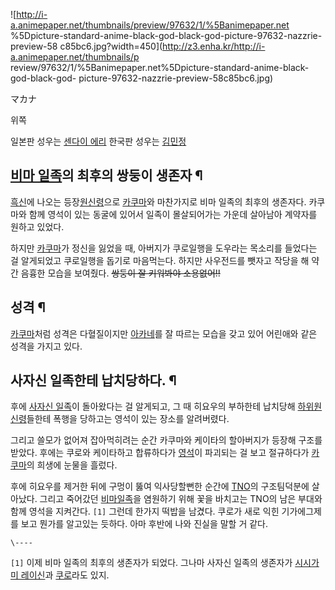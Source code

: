 ![http://i-a.animepaper.net/thumbnails/preview/97632/1/%5Banimepaper.net
%5Dpicture-standard-anime-black-god-black-god-picture-97632-nazzrie-preview-58
c85bc6.jpg?width=450](http://z3.enha.kr/http://i-a.animepaper.net/thumbnails/p
review/97632/1/%5Banimepaper.net%5Dpicture-standard-anime-black-god-black-god-
picture-97632-nazzrie-preview-58c85bc6.jpg)

マカナ  

위쪽  

일본판 성우는 [센다이 에리](%EC%84%BC%EB%8B%A4%EC%9D%B4%20%EC%97%90%EB%A6%AC.md) 한국판
성우는 [김민정](%EA%B9%80%EB%AF%BC%EC%A0%95.md)

## [비마 일족](%EB%B9%84%EB%A7%88%20%EC%9D%BC%EC%A1%B1.md)의 최후의 쌍둥이 생존자 ¶

[흑신](%ED%9D%91%EC%8B%A0.md)에 나오는
등장[원신령](%EC%9B%90%EC%8B%A0%EB%A0%B9.md)으로
[카쿠마](%EC%B9%B4%EC%BF%A0%EB%A7%88.md)와 마찬가지로 비마 일족의 최후의 생존자다. 카쿠마와 함께 영석이
있는 동굴에 있어서 일족이 몰살되어가는 가운데 살아남아 계약자를 원하고 있었다.

  

하지만 [카쿠마](%EC%B9%B4%EC%BF%A0%EB%A7%88.md)가 정신을 잃었을 때, 아버지가 쿠로일행을 도우라는 목소리를
들었다는 걸 알게되었고 쿠로일행을 돕기로 마음먹는다. 하지만 사우전드를 뺏자고 작당을 해 약간 음흉한 모습을 보여줬다. <del>쌍둥이 잘
키워봐야 소용없어!!</del>

## 성격 ¶

[카쿠마](%EC%B9%B4%EC%BF%A0%EB%A7%88.md)처럼 성격은 다혈질이지만
[아카네](%EC%82%AC%EB%85%B8%20%EC%95%84%EC%B9%B4%EB%84%A4.md)를 잘 따르는 모습을 갖고 있어
어린애와 같은 성격을 가지고 있다.

## 사자신 일족한테 납치당하다. ¶

후에 [사자신 일족](%EC%82%AC%EC%9E%90%EC%8B%A0%20%EC%9D%BC%EC%A1%B1.md)이 돌아왔다는 걸
알게되고, 그 때 히요우의 부하한테 납치당해 [하위원신령](%ED%95%98%EC%9C%84%20%EC%9B%90%EC%8B%A0%EB%A0%B9.md)들한테 폭행을 당하고는 영석이
있는 장소를 알려버렸다.

  

그리고 쓸모가 없어져 잡아먹히려는 순간 카쿠마와 케이타의 할아버지가 등장해 구조를 받았다. 후에는 쿠로와 케이타하고 합류하다가
[영석](%EC%98%81%EC%84%9D.md)이 파괴되는 걸 보고 절규하다가
[카쿠마](%EC%B9%B4%EC%BF%A0%EB%A7%88.md)의 희생에 눈물을 흘렀다.

  

후에 히요우를 제거한 뒤에 구멍이 뚫여 익사당할뻔한 순간에 [TNO](TNO.md)의 구조팀덕분에 살아났다. 그리고 죽어갔던 [비마일족](%EB%B9%84%EB%A7%88%20%EC%9D%BC%EC%A1%B1.md)을 염원하기 위해 꽃을 바치고는 TNO의 남은
부대와 함께 영석을 지켜간다. `[1]` 그런데 한가지 떡밥을 남겼다. 쿠로가 새로 익힌 기가에그제를 보고 뭔가를 알고있는 듯하다. 아마
후반에 나와 진실을 말할 거 같다.

`\----`

`[1]` 이제 비마 일족의 최후의 생존자가 되었다. 그나마 사자신 일족의 생존자가 [시시가미 레이신](%EC%8B%9C%EC%8B%9C%EA%B0%80%EB%AF%B8%20%EB%A0%88%EC%9D%B4%EC%8B%A0.md)과
[쿠로](%EC%8B%9C%EC%8B%9C%EA%B0%80%EB%AF%B8%20%EC%BF%A0%EB%A1%9C.md)라도 있지.

